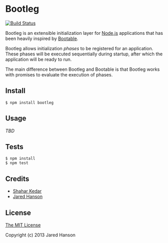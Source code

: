 # Bootleg

[![Build Status](https://travis-ci.org/shaharke/bootleg.svg?branch=develop)](https://travis-ci.org/shaharke/bootleg)


Bootleg is an extensible initialization layer for [Node.js](http://nodejs.org/)
applications that has been heavily inspired by [Bootable](https://github.com/jaredhanson/bootable).

Bootleg allows initialization *phases* to be registered for an application.
These phases will be executed sequentially during startup, after which the
application will be ready to run.

The main difference between Bootleg and Bootable is that Bootleg works with promises to evaluate
the execution of phases.


## Install

    $ npm install bootleg

## Usage

_TBD_

## Tests

    $ npm install
    $ npm test

## Credits

  - [Shahar Kedar](http://github.com/shaharke)
  - [Jared Hanson](http://github.com/jaredhanson)

## License

[The MIT License](http://opensource.org/licenses/MIT)

Copyright (c) 2013 Jared Hanson
